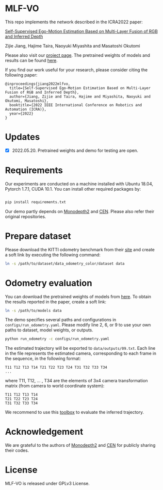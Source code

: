 # MLF-VO

This repo implements the network described in the ICRA2022 paper:

[Self-Supervised Ego-Motion Estimation Based on Multi-Layer Fusion of RGB and Inferred Depth](https://arxiv.org/pdf/2203.01557.pdf)

Zijie Jiang, Hajime Taira, Naoyuki Miyashita and Masatoshi Okutomi

Please also visit our [project page](http://www.ok.sc.e.titech.ac.jp/res/MLF-VO/). The pretrained weights of models and results can be found [here](https://drive.google.com/drive/folders/1bogcNuteWNce_551jscX-leo54YYhYZY?usp=sharing).

If you find our work useful for your research, please consider citing the following paper:

```
@inproceedings{jiang2022mlfvo,
  title={Self-Supervised Ego-Motion Estimation Based on Multi-Layer Fusion of RGB and Inferred Depth},
  author={Jiang, Zijie and Taira, Hajime and Miyashita, Naoyuki and Okutomi, Masatoshi},
  booktitle={2022 IEEE International Conference on Robotics and Automation (ICRA)},
  year={2022}
}
```

# Updates
- [x] 2022.05.20. Pretrained weights and demo for testing are open.

# Requirements

Our experiments are conducted on a machine installed with Ubuntu 18.04, Pytorch 1.7.1, CUDA 10.1. You can install other required packages by:

``` bash

pip install requirements.txt
```

Our demo partly depends on [Monodepth2](https://github.com/nianticlabs/monodepth2) and [CEN](https://github.com/yikaiw/CEN). Please also refer their original repositories.

# Prepare dataset

Please download the KITTI odometry benchmark from their [site](http://www.cvlibs.net/datasets/kitti/eval_odometry.php) and create a soft link by executing the following command:

``` bash
ln -s /path/to/dataset/data_odometry_color/dataset data
```

# Odometry evaluation

You can download the pretrained weights of models from [here](https://drive.google.com/drive/folders/1bogcNuteWNce_551jscX-leo54YYhYZY?usp=sharing). To obtain the results reported in the paper, create a soft link:

``` bash
ln -s /path/to/models data
```

The demo specifies several paths and configurations in `configs/run_odometry.yaml`. Please modify line 2, 6, or 9 to use your own paths to dataset, model weights, or outputs.

``` bash
python run_odometry -c configs/run_odometry.yaml
```

The estimated trajectory will be exported to `data/outputs/09.txt`. Each line in the file represents the estimated camera, corresponding to each frame in the sequence, in the following format:

```
T11 T12 T13 T14 T21 T22 T23 T24 T31 T32 T33 T34
...
```

where T11, T12, ... , T34 are the elements of 3x4 camera transformation matrix (from camera to world coordinate system):

```
T11 T12 T13 T14
T21 T22 T23 T24
T31 T32 T33 T34
```

We recommend to use this [toolbox](https://github.com/Huangying-Zhan/kitti-odom-eval) to evaluate the inferred trajectory.

# Acknowledgement

We are grateful to the authors of [Monodepth2](https://github.com/nianticlabs/monodepth2) and [CEN](https://github.com/yikaiw/CEN) for publicly sharing their codes.

# License

MLF-VO is released under GPLv3 License.
